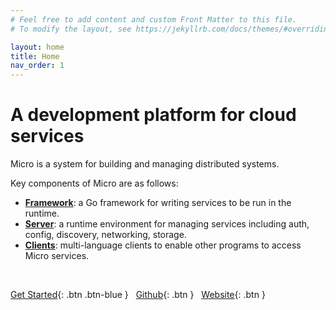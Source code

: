 ```yaml
---
# Feel free to add content and custom Front Matter to this file.
# To modify the layout, see https://jekyllrb.com/docs/themes/#overriding-theme-defaults

layout: home
title: Home
nav_order: 1
---
```


# A development platform for cloud services

Micro is a system for building and managing distributed systems.


Key components of Micro are as follows:

* **[Framework](https:github.com/micro-go/micro)**: a Go framework for writing services to be run in the runtime.
* **[Server](https:github.com/micro/micro)**: a runtime environment for managing services including auth, config, discovery, networking, storage. 
* **[Clients](https://github.com/micro/clients)**: multi-language clients to enable other programs to access Micro services.

<br />

[Get Started](/getting-started){: .btn .btn-blue } &nbsp;
[Github](http://example.com/){: .btn }  &nbsp;
[Website](htts://micro.mu/){: .btn }
